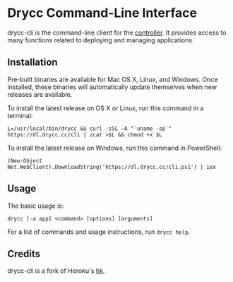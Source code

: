 # Drycc Command-Line Interface

drycc-cli is the command-line client for the [controller](/controller). It provides
access to many functions related to deploying and managing applications.

## Installation

Pre-built binaries are available for Mac OS X, Linux, and Windows. Once
installed, these binaries will automatically update themselves when new releases
are available.

To install the latest release on OS X or Linux, run this command in a terminal:

```text
L=/usr/local/bin/drycc && curl -sSL -A "`uname -sp`" https://dl.drycc.cc/cli | zcat >$L && chmod +x $L
```

To install the latest release on Windows, run this command in PowerShell:

```text
(New-Object Net.WebClient).DownloadString('https://dl.drycc.cc/cli.ps1') | iex
```


## Usage

The basic usage is:

```text
drycc [-a app] <command> [options] [arguments]
```

For a list of commands and usage instructions, run `drycc help`.

## Credits

drycc-cli is a fork of Heroku's [hk](https://github.com/heroku/hk).
